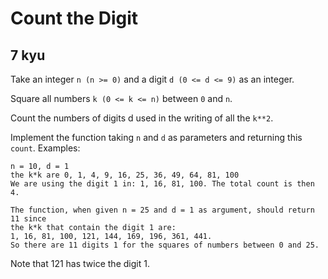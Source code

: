 # Count the Digit
## 7 kyu

Take an integer `n (n >= 0)` and a digit `d (0 <= d <= 9)` as an integer.

Square all numbers `k (0 <= k <= n)` between `0` and `n`.

Count the numbers of digits d used in the writing of all the `k**2`.

Implement the function taking `n` and `d` as parameters and returning this `count`.
Examples:
```
n = 10, d = 1
the k*k are 0, 1, 4, 9, 16, 25, 36, 49, 64, 81, 100
We are using the digit 1 in: 1, 16, 81, 100. The total count is then 4.

The function, when given n = 25 and d = 1 as argument, should return 11 since
the k*k that contain the digit 1 are:
1, 16, 81, 100, 121, 144, 169, 196, 361, 441.
So there are 11 digits 1 for the squares of numbers between 0 and 25.
```
Note that 121 has twice the digit 1.

